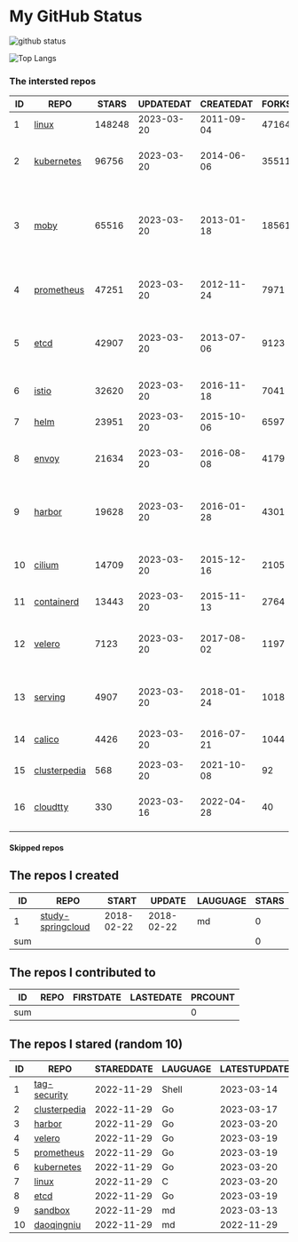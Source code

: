 # My GitHub Status

<img src="https://github-readme-stats-1.yihong0618.vercel.app/api?username=daoqingniu&show_icons=true&&&hide_title=true&count_private=true" alt="github status" />

![Top Langs](https://github-readme-stats-1.yihong0618.vercel.app/api/top-langs/?username=daoqingniu&layout=compact)

<!--START_SECTION:github_repos-->
### The intersted repos
| ID |                              REPO                               | STARS  | UPDATEDAT  | CREATEDAT  | FORKSCOUNT |                                              DESCRIPTIONS                                              |
|----|-----------------------------------------------------------------|--------|------------|------------|------------|--------------------------------------------------------------------------------------------------------|
|  1 | [linux](https://github.com/torvalds/linux)                      | 148248 | 2023-03-20 | 2011-09-04 |      47164 | Linux kernel source tree                                                                               |
|  2 | [kubernetes](https://github.com/kubernetes/kubernetes)          |  96756 | 2023-03-20 | 2014-06-06 |      35511 | Production-Grade Container Scheduling and Management                                                   |
|  3 | [moby](https://github.com/moby/moby)                            |  65516 | 2023-03-20 | 2013-01-18 |      18561 | Moby Project - a collaborative project for the container ecosystem to assemble container-based systems |
|  4 | [prometheus](https://github.com/prometheus/prometheus)          |  47251 | 2023-03-20 | 2012-11-24 |       7971 | The Prometheus monitoring system and time series database.                                             |
|  5 | [etcd](https://github.com/etcd-io/etcd)                         |  42907 | 2023-03-20 | 2013-07-06 |       9123 | Distributed reliable key-value store for the most critical data of a distributed system                |
|  6 | [istio](https://github.com/istio/istio)                         |  32620 | 2023-03-20 | 2016-11-18 |       7041 | Connect, secure, control, and observe services.                                                        |
|  7 | [helm](https://github.com/helm/helm)                            |  23951 | 2023-03-20 | 2015-10-06 |       6597 | The Kubernetes Package Manager                                                                         |
|  8 | [envoy](https://github.com/envoyproxy/envoy)                    |  21634 | 2023-03-20 | 2016-08-08 |       4179 | Cloud-native high-performance edge/middle/service proxy                                                |
|  9 | [harbor](https://github.com/goharbor/harbor)                    |  19628 | 2023-03-20 | 2016-01-28 |       4301 | An open source trusted cloud native registry project that stores, signs, and scans content.            |
| 10 | [cilium](https://github.com/cilium/cilium)                      |  14709 | 2023-03-20 | 2015-12-16 |       2105 | eBPF-based Networking, Security, and Observability                                                     |
| 11 | [containerd](https://github.com/containerd/containerd)          |  13443 | 2023-03-20 | 2015-11-13 |       2764 | An open and reliable container runtime                                                                 |
| 12 | [velero](https://github.com/vmware-tanzu/velero)                |   7123 | 2023-03-20 | 2017-08-02 |       1197 | Backup and migrate Kubernetes applications and their persistent volumes                                |
| 13 | [serving](https://github.com/knative/serving)                   |   4907 | 2023-03-20 | 2018-01-24 |       1018 | Kubernetes-based, scale-to-zero, request-driven compute                                                |
| 14 | [calico](https://github.com/projectcalico/calico)               |   4426 | 2023-03-20 | 2016-07-21 |       1044 | Cloud native networking and network security                                                           |
| 15 | [clusterpedia](https://github.com/clusterpedia-io/clusterpedia) |    568 | 2023-03-20 | 2021-10-08 |         92 | The Encyclopedia of Kubernetes clusters                                                                |
| 16 | [cloudtty](https://github.com/cloudtty/cloudtty)                |    330 | 2023-03-16 | 2022-04-28 |         40 | A Friendly Kubernetes CloudShell (Web Terminal) !                                                      |



#### Skipped repos
<!--END_SECTION:github_repos-->

<!--START_SECTION:my_github-->
## The repos I created
| ID  |                                 REPO                                 |   START    |   UPDATE   | LAUGUAGE | STARS |
|-----|----------------------------------------------------------------------|------------|------------|----------|-------|
|   1 | [study-springcloud](https://github.com/daoqingniu/study-springcloud) | 2018-02-22 | 2018-02-22 | md       |     0 |
| sum |                                                                      |            |            |          |     0 |

## The repos I contributed to
| ID  | REPO | FIRSTDATE | LASTEDATE | PRCOUNT |
|-----|------|-----------|-----------|---------|
| sum |      |           |           |       0 |

## The repos I stared (random 10)
| ID |                              REPO                               | STAREDDATE | LAUGUAGE | LATESTUPDATE |
|----|-----------------------------------------------------------------|------------|----------|--------------|
|  1 | [tag-security](https://github.com/cncf/tag-security)            | 2022-11-29 | Shell    | 2023-03-14   |
|  2 | [clusterpedia](https://github.com/clusterpedia-io/clusterpedia) | 2022-11-29 | Go       | 2023-03-17   |
|  3 | [harbor](https://github.com/goharbor/harbor)                    | 2022-11-29 | Go       | 2023-03-20   |
|  4 | [velero](https://github.com/vmware-tanzu/velero)                | 2022-11-29 | Go       | 2023-03-19   |
|  5 | [prometheus](https://github.com/prometheus/prometheus)          | 2022-11-29 | Go       | 2023-03-19   |
|  6 | [kubernetes](https://github.com/kubernetes/kubernetes)          | 2022-11-29 | Go       | 2023-03-20   |
|  7 | [linux](https://github.com/torvalds/linux)                      | 2022-11-29 | C        | 2023-03-20   |
|  8 | [etcd](https://github.com/etcd-io/etcd)                         | 2022-11-29 | Go       | 2023-03-19   |
|  9 | [sandbox](https://github.com/cncf/sandbox)                      | 2022-11-29 | md       | 2023-03-13   |
| 10 | [daoqingniu](https://github.com/daoqingniu/daoqingniu)          | 2022-11-29 | md       | 2022-11-29   |

<!--END_SECTION:my_github-->
